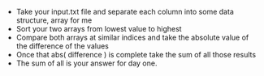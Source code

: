 - Take your input.txt file and separate each column into some data structure, array for me
- Sort your two arrays from lowest value to highest
- Compare both arrays at similar indices and take the absolute value of the difference of the values
- Once that abs( difference ) is complete take the sum of all those results
- The sum of all is your answer for day one.
